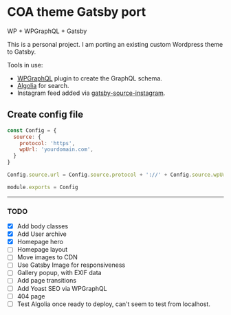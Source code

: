 # COA theme Gatsby port
WP + WPGraphQL + Gatsby

This is a personal project. I am porting an existing custom Wordpress theme to Gatsby.

Tools in use:
- [WPGraphQL](https://wpgraphql.com) plugin to create the GraphQL schema.
- [Algolia](https://www.algolia.com/) for search.
- Instagram feed added via [gatsby-source-instagram](https://www.gatsbyjs.org/packages/gatsby-source-instagram/).

## Create config file
```javascript
const Config = {
  source: {
    protocol: 'https',
    wpUrl: 'yourdomain.com',
  }
}

Config.source.url = Config.source.protocol + '://' + Config.source.wpUrl;

module.exports = Config
```

---
### TODO
- [x] Add body classes
- [x] Add User archive
- [x] Homepage hero
- [ ] Homepage layout
- [ ] Move images to CDN
- [ ] Use Gatsby Image for responsiveness
- [ ] Gallery popup, with EXIF data
- [ ] Add page transitions
- [ ] Add Yoast SEO via WPGraphQL
- [ ] 404 page
- [ ] Test Algolia once ready to deploy, can't seem to test from localhost.
